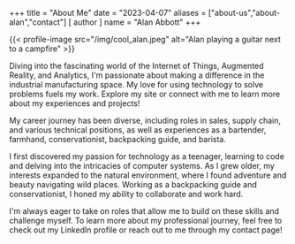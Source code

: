 +++
title = "About Me"
date = "2023-04-07"
aliases = ["about-us","about-alan","contact"]
[ author ]
  name = "Alan Abbott"
+++

{{< profile-image src="/img/cool_alan.jpeg" alt="Alan playing a guitar next to a campfire" >}}



Diving into the fascinating world of the Internet of Things, Augmented Reality, and Analytics, I'm passionate about making a difference in the industrial manufacturing space. My love for using technology to solve problems fuels my work. Explore my site or connect with me to learn more about my experiences and projects!

My career journey has been diverse, including roles in sales, supply chain, and various technical positions, as well as experiences as a bartender, farmhand, conservationist, backpacking guide, and barista.

I first discovered my passion for technology as a teenager, learning to code and delving into the intricacies of computer systems. As I grew older, my interests expanded to the natural environment, where I found adventure and beauty navigating wild places. Working as a backpacking guide and conservationist, I honed my ability to collaborate and work hard.

I'm always eager to take on roles that allow me to build on these skills and challenge myself. To learn more about my professional journey, feel free to check out my LinkedIn profile or reach out to me through my contact page!